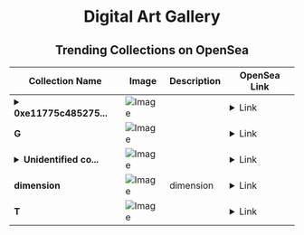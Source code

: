 <div align="center">

# Digital Art Gallery

## Trending Collections on OpenSea

| Collection Name                       | Image                                                                                     | Description                       | OpenSea Link                                                                                          |
|---------------------------------------|-------------------------------------------------------------------------------------------|-----------------------------------|--------------------------------------------------------------------------------------------------------|
| **<details><summary>0xe11775c485275...</summary>0xe11775c485275833ad751f8dd76c17a6e2ff4850</details>** | ![Image](https://i.seadn.io/s/raw/files/0120dbe70465f91ae019e541cba50a56.jpg?w=500&auto=format?w=200&auto=format) |  | <details><summary>Link</summary>[0xe11775c485275833ad751f8dd76c17a6e2ff4850](https://opensea.io/collection/0xe11775c485275833ad751f8dd76c17a6e2ff4850)</details> |
| **G** | ![Image](https://i.seadn.io/s/raw/files/ac06a72eb8661259c05b6687c03ee841.jpg?w=500&auto=format?w=200&auto=format) |  | <details><summary>Link</summary>[G](https://opensea.io/collection/g-2130)</details> |
| **<details><summary>Unidentified co...</summary>Unidentified contract 5565188a-6585-4205-ab06-a1dc3cceb3ae</details>** | ![Image](https://i.seadn.io/s/raw/files/a837708742ad8afcb35eb60ba787976d.jpg?w=500&auto=format?w=200&auto=format) |  | <details><summary>Link</summary>[Unidentified contract 5565188a-6585-4205-ab06-a1dc3cceb3ae](https://opensea.io/collection/unidentified-contract-5565188a-6585-4205-ab06-a1dc)</details> |
| **dimension** | ![Image](https://i.seadn.io/s/raw/files/3620a5426befac1de24305c6923c910c.png?w=500&auto=format?w=200&auto=format) | dimension | <details><summary>Link</summary>[dimension](https://opensea.io/collection/dimension-33)</details> |
| **T** | ![Image](https://i.seadn.io/s/raw/files/996913debefdf1bfb635c222ad2c92ea.jpg?w=500&auto=format?w=200&auto=format) |  | <details><summary>Link</summary>[T](https://opensea.io/collection/t-2644)</details> |

</div>